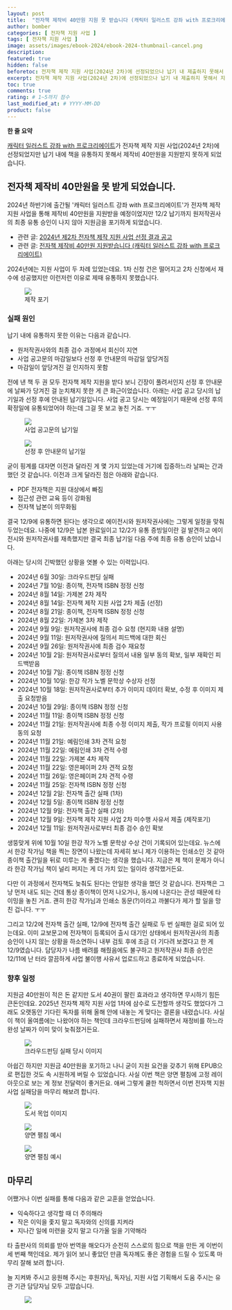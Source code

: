 ```yaml
---
layout: post
title:  "전자책 제작비 40만원 지원 못 받습니다 (캐릭터 일러스트 강좌 with 프로크리에이트)"
author: bomber
categories: [ 전자책 지원 사업 ]
tags: [ 전자책 지원 사업 ]
image: assets/images/ebook-2024/ebook-2024-thumbnail-cancel.png
description: 
featured: true
hidden: false
beforetoc: 전자책 제작 지원 사업(2024년 2차)에 선정되었으나 납기 내 제출하지 못해서 지원받지 못하게 되었습니다.
excerpt: 전자책 제작 지원 사업(2024년 2차)에 선정되었으나 납기 내 제출하지 못해서 지원받지 못하게 되었습니다.
toc: true
comments: true
rating: # 1~5까지 점수
last_modified_at: # YYYY-MM-DD
product: false
---
```


<div class="note">
    <b>한 줄 요약</b>
    <p><a href="https://zzom.io/character-illustration-with-procreate" target="_blank">캐릭터 일러스트 강좌 with 프로크리에이트</a>가 전자책 제작 지원 사업(2024년 2차)에 선정되었지만 납기 내에 책을 유통하지 못해서 제작비 40만원을 지원받지 못하게 되었습니다.</p> 
</div>

## 전자책 제작비 40만원을 못 받게 되었습니다.

2024년 하반기에 출간될 '캐릭터 일러스트 강좌 with 프로크리에이트'가 전자책 제작 지원 사업을 통해 제작비 40만원을 지원받을 예정이었지만 12/2 납기까지 원저작권사의 최종 유통 승인이 나지 않아 지원금을 포기하게 되었습니다.

* 관련 글: <a href="https://baro.kpipa.or.kr/front/cmmnBbs/bbsMng/cmmnBbsView.do?cntntNo=65&pstNo=100" target="_blank">2024년 제2차 전자책 제작 지원 사업 선정 결과 공고</a>
* 관련 글: <a href="{{ site.baseurl }}/ebook-2024" target="_blank">전자책 제작비 40만원 지원받습니다 (캐릭터 일러스트 강좌 with 프로크리에이트)</a>

2024년에는 지원 사업이 두 차례 있었는데요. 1차 신청 건은 떨어지고 2차 신청에서 재수에 성공했지만 이런저런 이유로 제때 유통하지 못했습니다.


<div class="container">
    <div class="row">
        <div class="col ml-auto">
        <figure>
        <img class="rounded" src="{{ site.baseurl }}/assets/images/ebook-2024/3.png" alter="">
        <figcaption>제작 포기</figcaption>
        </figure>
        </div>
    </div>
</div>

### 실패 원인

납기 내에 유통하지 못한 이유는 다음과 같습니다.

* 원저작권사와의 최종 검수 과정에서 회신이 지연
* 사업 공고문의 마감일보다 선정 후 안내문의 마감일 앞당겨짐
* 마감일이 앞당겨진 걸 인지하지 못함

전에 낸 책 두 권 모두 전자책 제작 지원을 받다 보니 긴장이 풀려서인지 선정 후 안내문에 날짜가 당겨진 걸 눈치채지 못한 게 큰 화근이었습니다.
아래는 사업 공고 당시의 납기일과 선정 후에 안내된 납기일입니다. 사업 공고 당시는 예정일이기 때문에 선정 후의 확정일에 유통되었어야 하는데 그걸 못 보고 놓친 거죠. ㅜㅜ

<div class="container">
    <div class="row">
        <div class="col ml-auto">
        <figure>
        <img class="rounded" src="{{ site.baseurl }}/assets/images/ebook-2024/announcement-before.png" alter="">
        <figcaption>사업 공고문의 납기일</figcaption>
        </figure>
        </div>
    </div>
    <div class="row">
        <div class="col ml-auto">
        <figure>
        <img class="rounded" src="{{ site.baseurl }}/assets/images/ebook-2024/announcement-after.png" alter="">
        <figcaption>선정 후 안내문의 납기일</figcaption>
        </figure>
        </div>
    </div>    
</div>

굳이 핑계를 대자면 이전과 달라진 게 몇 가지 있었는데 거기에 집중하느라 날짜는 간과했던 것 같습니다.
이전과 크게 달라진 점은 아래와 같습니다. 

* PDF 전자책은 지원 대상에서 빠짐
* 접근성 관련 교육 등이 강화됨
* 전자책 납본이 의무화됨

결국 12/9에 유통하면 된다는 생각으로 에이전시와 원저작권사에는 그렇게 일정을 맞춰두었는데요.
나중에 12/9은 납본 완료일이고 12/2가 유통 증빙일이란 걸 발견하고 에이전시와 원저작권사를 재촉했지만 결국 최종 납기일 다음 주에 최종 유통 승인이 났습니다.

아래는 당시의 긴박했던 상황을 엿볼 수 있는 이력입니다.

* 2024년 6월 30일: 크라우드펀딩 실패
* 2024년 7월 10일: 종이책, 전자책 ISBN 정정 신청
* 2024년 8월 14일: 가제본 2차 제작
* 2024년 8월 14일: 전자책 제작 지원 사업 2차 제출 (선정)
* 2024년 8월 21일: 종이책, 전자책 ISBN 정정 신청
* 2024년 8월 22일: 가제본 3차 제작
* 2024년 9월 9일: 원저작권사에 최종 검수 요청 (현지화 내용 설명)
* 2024년 9월 11일: 원저작권사에 질의서 피드백에 대한 회신
* 2024년 9월 26일: 원저작권사에 최종 검수 재요청
* 2024년 10월 2일: 원저작권사로부터 질의서 내용 일부 동의 확보, 일부 재확인 피드백받음
* 2024년 10월 7일: 종이책 ISBN 정정 신청
* 2024년 10월 10일: 한강 작가 노벨 문학상 수상자 선정
* 2024년 10월 18일: 원저작권사로부터 추가 이미지 데이터 확보, 수정 후 이미지 제출 요청받음
* 2024년 10월 29일: 종이책 ISBN 정정 신청
* 2024년 11월 11일: 종이책 ISBN 정정 신청
* 2024년 11월 21일: 원저작권사에 최종 수정 이미지 제출, 작가 프로필 이미지 사용 동의 요청
* 2024년 11월 21일: 예림인쇄 3차 견적 요청
* 2024년 11월 22일: 예림인쇄 3차 견적 수령
* 2024년 11월 22일: 가제본 4차 제작
* 2024년 11월 22일: 영은페이퍼 2차 견적 요청
* 2024년 11월 26일: 영은페이퍼 2차 견적 수령
* 2024년 11월 25일: 전자책 ISBN 정정 신청
* 2024년 12월 2일: 전자책 출간 실패 (1차)
* 2024년 12월 5일: 종이책 ISBN 정정 신청
* 2024년 12월 9일: 전자책 출간 실패 (2차)
* 2024년 12월 9일: 전자책 제작 지원 사업 2차 미수행 사유서 제출 (제작포기)
* 2024년 12월 11일: 원저작권사로부터 최종 검수 승인 확보

생뚱맞게 위에 10월 10일 한강 작가 노벨 문학상 수상 건이 기록되어 있는데요.
뉴스에서 한강 작가님 책을 찍는 장면이 나왔는데 자세히 보니 제가 이용하는 인쇄소인 것 같아 종이책 출간일을 뒤로 미루는 게 좋겠다는 생각을 했습니다.
지금은 제 책이 문제가 아니라 한강 작가님 책이 널리 퍼지는 게 더 가치 있는 일이라 생각했거든요.

다만 이 과정에서 전자책도 늦춰도 된다는 안일한 생각을 했던 것 같습니다. 
전자책은 그냥 먼저 내도 되는 건데 통상 종이책이 먼저 나오거나, 동시에 나온다는 관성 때문에 타이밍을 놓친 거죠.
괜히 한강 작가님과 인쇄소 동문(?)이라고 까불다가 제가 할 일을 망친 겁니다. ㅜㅜ

그리고 12/2에 전자책 출간 실패, 12/9에 전자책 출간 실패로 두 번 실패한 걸로 되어 있는데요.
이미 교보문고에 전자책이 등록되어 출시 대기인 상태에서 원저작권사의 최종 승인이 나지 않는 상황을 하소연하니 내부 검토 후에 조금 더 기다려 보겠다고 한 게 12/9였습니다.
담당자가 나름 배려를 해줬음에도 불구하고 원저작권사 최종 승인은 12/11에 난 터라 깔끔하게 사업 불이행 사유서 업로드하고 종료하게 되었습니다. 

### 향후 일정

지원금 40만원이 적은 돈 같지만 도서 40권이 팔린 효과라고 생각하면 무시하기 힘든 큰돈인데요.
2025년 전자책 제작 지원 사업 1차에 삼수로 도전할까 생각도 했었다가 그래도 오랫동안 기다린 독자를 위해 올해 안에 내놓는 게 맞다는 결론을 내렸습니다. 
사실 이 책이 올여름에는 나왔어야 하는 책인데 크라우드펀딩에 실패하면서 재정비를 하느라 완성 날짜가 이미 맞이 늦춰졌거든요. 

<div class="container">
    <div class="row">
        <div class="col ml-auto">
        <figure>
        <a href="https://tumblbug.com/zzom-procreate" target="_blank">
        <img class="rounded" src="{{ site.baseurl }}/assets/images/ebook-2024/crowdfunding-failure.png" alter="">
        </a>
        <figcaption>크라우드펀딩 실패 당시 이미지</figcaption>
        </figure>
        </div>
    </div>
</div>

아쉽긴 하지만 지원금 40만원을 포기하고 나니 굳이 지원 요건을 갖추기 위해 EPUB으로 편집한 것도 속 시원하게 버릴 수 있었습니다.
사실 이번 책은 양면 펼침에 고정 레이아웃으로 보는 게 정보 전달력이 좋거든요. 애써 그렇게 쿨한 척하면서 이번 전자책 지원 사업 실패담을 마무리 해보려 합니다.

<div class="container">
    <div class="row">
        <div class="col ml-auto">
        <figure>
        <a href="https://zzom.io/character-illustration-with-procreate/" target="_blank">
        <img class="rounded" src="{{ site.baseurl }}/assets/images/products/deep-blizzard-procreate/mockup (procreate).png" alter="">
        </a>
        <figcaption>도서 목업 이미지</figcaption>
        </figure>
        </div>
    </div>
    <div class="row">
        <div class="col ml-auto">
        <figure>
        <img class="rounded" src="{{ site.baseurl }}/assets/images/ebook-2024/procreate-text-v2.3-paper (spread)_044p.png" alter="">
        <figcaption>양면 펼침 예시</figcaption>
        </figure>
        </div>
    </div>
    <div class="row">
        <div class="col ml-auto">
        <figure>
        <img class="rounded" src="{{ site.baseurl }}/assets/images/ebook-2024/procreate-text-v2.3-paper (spread)_106p.png" alter="">
        <figcaption>양면 펼침 예시</figcaption>
        </figure>
        </div>
    </div>
</div>



## 마무리
어쨌거나 이번 실패를 통해 다음과 같은 교훈을 얻었습니다.

* 익숙하다고 생각할 때 더 주의해라
* 작은 이익을 좇지 말고 독자와의 신의를 지켜라
* 지나간 일에 미련을 갖지 말고 다가올 일을 기약해라

타 출판사의 의뢰를 받아 번역을 해오다가 순전히 스스로의 힘으로 책을 만든 게 이번이 세 번째 책인데요. 
제가 읽어 보니 좋았던 만큼 독자께도 좋은 경험을 드릴 수 있도록 마무리 잘해 보려 합니다.

늘 지켜봐 주시고 응원해 주시는 후원자님, 독자님, 지원 사업 기획해서 도움 주시는 유관 기관 담당자님 모두 고맙습니다.

<figure>
<img class="medium" src="{{ site.baseurl }}/assets/images/zzom-banner.jpg" alter="present">
</figure>